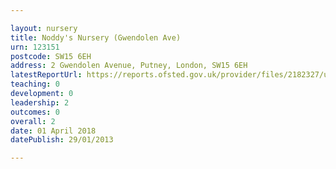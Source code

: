 ```yaml
---

layout: nursery
title: Noddy's Nursery (Gwendolen Ave)
urn: 123151
postcode: SW15 6EH
address: 2 Gwendolen Avenue, Putney, London, SW15 6EH
latestReportUrl: https://reports.ofsted.gov.uk/provider/files/2182327/urn/123151.pdf
teaching: 0
development: 0
leadership: 2
outcomes: 0
overall: 2
date: 01 April 2018 
datePublish: 29/01/2013

---
```

